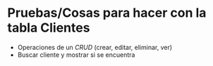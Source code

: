 # Pruebas/Cosas para hacer con la tabla **Clientes**

+ Operaciones de un *CRUD* (crear, editar, eliminar, ver)
+ Buscar cliente y mostrar si se encuentra
